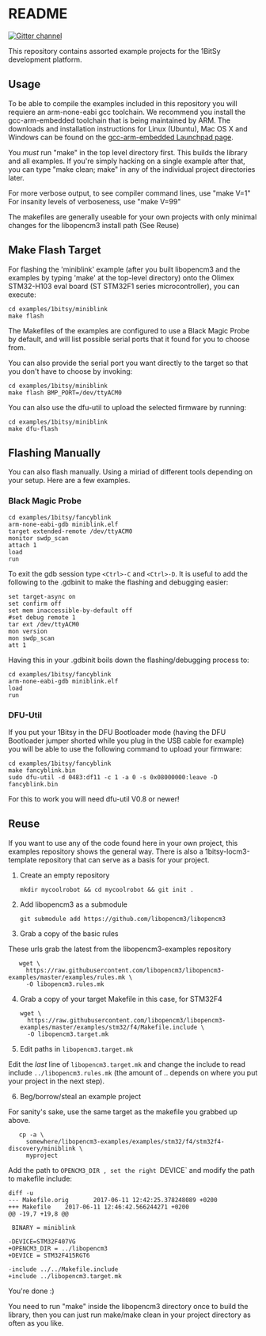# README

[![Gitter channel](https://badges.gitter.im/libopencm3/discuss.svg)](https://gitter.im/1bitsy/discuss)

This repository contains assorted example projects for the 1BitSy development platform.

## Usage

To be able to compile the examples included in this repository you will requiere
an arm-none-eabi gcc toolchain. We recommend you install the gcc-arm-embedded
toolchain that is being maintained by ARM. The downloads and installation
instructions for Linux (Ubuntu), Mac OS X and Windows can be found on the
[gcc-arm-embedded Launchpad page](https://launchpad.net/gcc-arm-embedded/).

You _must_ run "make" in the top level directory first.  This builds the
library and all examples.  If you're simply hacking on a single example after
that, you can type "make clean; make" in any of the individual project
directories later.

For more verbose output, to see compiler command lines, use "make V=1"
For insanity levels of verboseness, use "make V=99"

The makefiles are generally useable for your own projects with
only minimal changes for the libopencm3 install path (See Reuse)

## Make Flash Target
For flashing the 'miniblink' example (after you built libopencm3 and the
examples by typing 'make' at the top-level directory) onto the Olimex
STM32-H103 eval board (ST STM32F1 series microcontroller), you can execute:

    cd examples/1bitsy/miniblink
    make flash

The Makefiles of the examples are configured to use a Black Magic Probe by
default, and will list possible serial ports that it found for you to choose
from.

You can also provide the serial port you want directly to the target so that
you don't have to choose by invoking:

    cd examples/1bitsy/miniblink
    make flash BMP_PORT=/dev/ttyACM0

You can also use the dfu-util to upload the selected firmware by running:

    cd examples/1bitsy/miniblink
    make dfu-flash

## Flashing Manually
You can also flash manually. Using a miriad of different tools depending on
your setup. Here are a few examples.

### Black Magic Probe

    cd examples/1bitsy/fancyblink
    arm-none-eabi-gdb miniblink.elf
    target extended-remote /dev/ttyACM0
    monitor swdp_scan
    attach 1
    load
    run

To exit the gdb session type `<Ctrl>-C` and `<Ctrl>-D`. It is useful to add the
following to the .gdbinit to make the flashing and debugging easier:

    set target-async on
    set confirm off
    set mem inaccessible-by-default off
    #set debug remote 1
    tar ext /dev/ttyACM0
    mon version
    mon swdp_scan
    att 1

Having this in your .gdbinit boils down the flashing/debugging process to:

    cd examples/1bitsy/fancyblink
    arm-none-eabi-gdb miniblink.elf
    load
    run


### DFU-Util

If you put your 1Bitsy in the DFU Bootloader mode (having the DFU Bootloader
jumper shorted while you plug in the USB cable for example) you will be able to
use the following command to upload your firmware:

    cd examples/1bitsy/fancyblink
    make fancyblink.bin
    sudo dfu-util -d 0483:df11 -c 1 -a 0 -s 0x08000000:leave -D fancyblink.bin

For this to work you will need dfu-util V0.8 or newer!

## Reuse

If you want to use any of the code found here in your own project, this
examples repository shows the general way. There is also a
1bitsy-locm3-template repository that can serve as a basis for your project.

1. Create an empty repository

       mkdir mycoolrobot && cd mycoolrobot && git init .

2. Add libopencm3 as a submodule

       git submodule add https://github.com/libopencm3/libopencm3

3. Grab a copy of the basic rules

These urls grab the latest from the libopencm3-examples repository

       wget \
         https://raw.githubusercontent.com/libopencm3/libopencm3-examples/master/examples/rules.mk \
         -O libopencm3.rules.mk

4. Grab a copy of your target Makefile in this case, for STM32F4

       wget \
         https://raw.githubusercontent.com/libopencm3/libopencm3-examples/master/examples/stm32/f4/Makefile.include \
         -O libopencm3.target.mk

5. Edit paths in `libopencm3.target.mk`

Edit the _last_ line of `libopencm3.target.mk` and change the include to read
include `../libopencm3.rules.mk` (the amount of .. depends on where you put your
project in the next step).

6. Beg/borrow/steal an example project

For sanity's sake, use the same target as the makefile you grabbed up above.

       cp -a \
         somewhere/libopencm3-examples/examples/stm32/f4/stm32f4-discovery/miniblink \
         myproject

Add the path to `OPENCM3_DIR , set the right `DEVICE` and modify the path to
makefile include:

    diff -u
    --- Makefile.orig       2017-06-11 12:42:25.378248089 +0200
    +++ Makefile    2017-06-11 12:46:42.566244271 +0200
    @@ -19,7 +19,8 @@
     
     BINARY = miniblink
     
    -DEVICE=STM32F407VG
    +OPENCM3_DIR = ../libopencm3
    +DEVICE = STM32F415RGT6
     
    -include ../../Makefile.include
    +include ../libopencm3.target.mk

You're done :)

You need to run "make" inside the libopencm3 directory once to build the
library, then you can just run make/make clean in your project directory as
often as you like.
